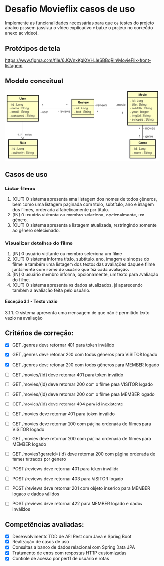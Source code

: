 # Desafio Movieflix casos de uso

Implemente as funcionalidades necessárias para que os testes do projeto abaixo passem (assista o vídeo explicativo e baixe o projeto no conteúdo anexo ao vídeo).

## Protótipos de tela
https://www.figma.com/file/6JQVnxKgKtVHLleSBBgRin/MovieFlix-front-listagem

## Modelo conceitual
![DomainMoldel](assets/domain-model.png) 

## Casos de uso

### Listar filmes
1.	[OUT] O sistema apresenta uma listagem dos nomes de todos gêneros, bem como uma listagem paginada com título, subtítulo, ano e imagem dos filmes, ordenada alfabeticamente por título.
2.	[IN] O usuário visitante ou membro seleciona, opcionalmente, um gênero.
3.	[OUT] O sistema apresenta a listagem atualizada, restringindo somente ao gênero selecionado.

### Visualizar detalhes do filme
1.	[IN] O usuário visitante ou membro seleciona um filme
2.	[OUT] O sistema informa título, subtítulo, ano, imagem e sinopse do filme, e também uma listagem dos textos das avaliações daquele filme juntamente com nome do usuário que fez cada avaliação.
3.	[IN] O usuário membro informa, opcionalmente, um texto para avaliação do filme.
4.	[OUT] O sistema apresenta os dados atualizados, já aparecendo também a avaliação feita pelo usuário.

#### Exceção 3.1 - Texto vazio
3.1.1. O sistema apresenta uma mensagem de que não é permitido texto vazio na avaliação 

## Critérios de correção:
- [x] GET /genres deve retornar 401 para token inválido
- [x] GET /genres deve retonar 200 com todos gêneros para VISITOR logado
- [x] GET /genres deve retonar 200 com todos gêneros para MEMBER logado

- [ ] GET /movies/{id} deve retornar 401 para token inválido
- [ ] GET /movies/{id} deve retornar 200 com o filme para VISITOR logado
- [ ] GET /movies/{id} deve retornar 200 com o filme para MEMBER logado
- [ ] GET /movies/{id} deve retornar 404 para id inexistente
- [ ] GET /movies deve retornar 401 para token inválido
- [ ] GET /movies deve retornar 200 com página ordenada de filmes para VISITOR logado
- [ ] GET /movies deve retornar 200 com página ordenada de filmes para MEMBER logado
- [ ] GET /movies?genreId={id} deve retornar 200 com página ordenada de filmes filtrados por gênero

- [ ] POST /reviews deve retornar 401 para token inválido
- [ ] POST /reviews deve retornar 403 para VISITOR logado
- [ ] POST /reviews deve retornar 201 com objeto inserido para MEMBER logado e dados válidos
- [ ] POST /reviews deve retornar 422 para MEMBER logado e dados inválidos

## Competências avaliadas:

- [x] Desenvolvimento TDD de API Rest com Java e Spring Boot
- [x] Realização de casos de uso
- [x] Consultas a banco de dados relacional com Spring Data JPA
- [x] Tratamento de erros com respostas HTTP customizadas
- [x] Controle de acesso por perfil de usuário e rotas
